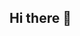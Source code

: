 ## Hi there 👋

<!--
**PinkPineapplee/PinkPineapplee** is a ✨ _special_ ✨ repository because its `README.md` (this file) appears on your GitHub profile.

# Hi there, I'm Vera Adaolisa Orji! 👋

![Banner Image](https://yt3.googleusercontent.com/OyfUSB2RGgXKydsTBySxQlUr84EImq9uaaqREZFtw3FwdT_mAAysesa3r8WCHyNffcmWkX8geA=w2276-fcrop64=1,00005a57ffffa5a8-k-c0xffffffff-no-nd-rj)

## About Me 🚀

I'm a passionate **Software Developer** with experience in HTML, JavaScript, React, and Python. I love tackling complex problems, learning new skills, and collaborating with diverse teams to create innovative solutions.

- 🌱 Currently learning: Python
- 🔭 Working on: RPS3
- 🌍 Languages: JavaScript, Python, Igbo, English.
- 📫 How to reach me: adaolisavera@gmail.com
- ⚡ Fun fact: 

## My Skills 🧠

![HTML](https://img.shields.io/badge/-HTML-E34F26?style=flat-square&logo=html5&logoColor=white)
![CSS](https://img.shields.io/badge/-CSS-1572B6?style=flat-square&logo=css3&logoColor=white)
![JavaScript](https://img.shields.io/badge/-JavaScript-F7DF1E?style=flat-square&logo=javascript&logoColor=black)
![React](https://img.shields.io/badge/-React-61DAFB?style=flat-square&logo=react&logoColor=black)
![Node.js](https://img.shields.io/badge/-Node.js-339933?style=flat-square&logo=node.js&logoColor=white)

*Replace the above skill badges with your own skills and expertise. To create more badges, use [checkout this repo](https://github.com/alexandresanlim/Badges4-README.md-Profile).*


## Get in Touch 📬

- **[Blog]**(https://medium.com/@PinkPineapplee)
- **[LinkedIn]**(https://www.linkedin.com/in/vera-orji-b221a1326/)
- **[Twitter]**(https://x.com/VAdaolisa59621)


